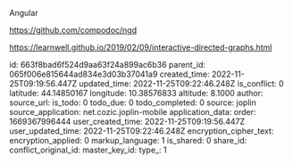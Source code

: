 Angular

https://github.com/compodoc/ngd

https://learnwell.github.io/2019/02/09/interactive-directed-graphs.html

id: 663f8bad6f524d9aa63f24a899ac6b36
parent_id: 065f006e815644ad834e3d03b37041a9
created_time: 2022-11-25T09:19:56.447Z
updated_time: 2022-11-25T09:22:46.248Z
is_conflict: 0
latitude: 44.14850167
longitude: 10.38576833
altitude: 8.1000
author: 
source_url: 
is_todo: 0
todo_due: 0
todo_completed: 0
source: joplin
source_application: net.cozic.joplin-mobile
application_data: 
order: 1669367996444
user_created_time: 2022-11-25T09:19:56.447Z
user_updated_time: 2022-11-25T09:22:46.248Z
encryption_cipher_text: 
encryption_applied: 0
markup_language: 1
is_shared: 0
share_id: 
conflict_original_id: 
master_key_id: 
type_: 1